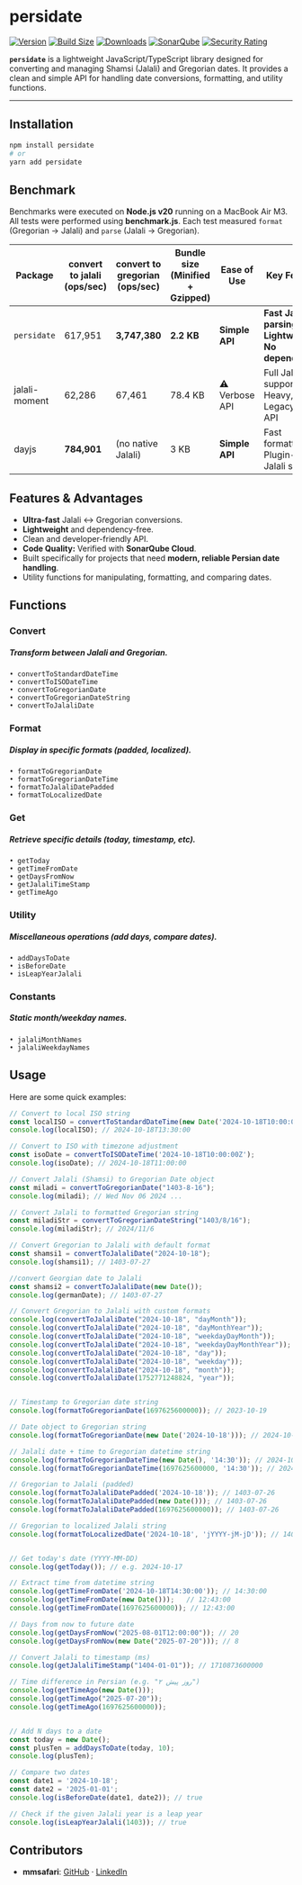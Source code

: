 # persidate

[![Version](https://img.shields.io/npm/v/persidate?style=flat&colorA=000000&colorB=000000)](https://www.npmjs.com/package/persidate)
[![Build Size](https://img.shields.io/bundlephobia/minzip/persidate?label=bundle%20size&style=flat&colorA=000000&colorB=000000)](https://bundlephobia.com/result?p=persidate)
[![Downloads](https://img.shields.io/npm/dt/persidate.svg?style=flat&colorA=000000&colorB=000000)](https://www.npmjs.com/package/persidate)
[![SonarQube](https://sonarcloud.io/api/project_badges/measure?project=mmsafari_persidate&metric=alert_status)](https://sonarcloud.io/summary/new_code?id=mmsafari_persidate)
[![Security Rating](https://sonarcloud.io/api/project_badges/measure?project=mmsafari_persidate&metric=security_rating)](https://sonarcloud.io/summary/new_code?id=mmsafari_persidate)

**`persidate`** is a lightweight JavaScript/TypeScript library designed for converting and managing Shamsi (Jalali) and Gregorian dates. It provides a clean and simple API for handling date conversions, formatting, and utility functions.

---

## Installation

```bash
npm install persidate
# or
yarn add persidate
```

## Benchmark

Benchmarks were executed on **Node.js v20** running on a MacBook Air M3.
All tests were performed using **benchmark.js**.
Each test measured `format` (Gregorian → Jalali) and `parse` (Jalali → Gregorian).

| Package       | convert to jalali (ops/sec) | convert to gregorian (ops/sec)   | Bundle size (Minified + Gzipped) | Ease of Use | Key Features |
|---------------|-----------------|-----------------|---------------------------------|------------|--------------|
| `persidate`     | 617,951         | **3,747,380**       | **2.2 KB**                          | **Simple API** | **Fast Jalali parsing, Lightweight, No dependencies** |
| jalali-moment | 62,286          | 67,461          | 78.4 KB                         | ⚠️ Verbose API | Full Jalali support, Heavy, Legacy-style API |
| dayjs         | **784,901**         | (no native Jalali) | 3 KB                           | **Simple API** | Fast formatting, Plugin-based Jalali support |


## Features & Advantages

- **Ultra-fast** Jalali ↔ Gregorian conversions.
- **Lightweight** and dependency-free.
- Clean and developer-friendly API.
- **Code Quality:** Verified with **SonarQube Cloud**.
- Built specifically for projects that need **modern, reliable Persian date handling**.
- Utility functions for manipulating, formatting, and comparing dates.


## Functions

### Convert
##### Transform between Jalali and Gregorian.

	• convertToStandardDateTime
	• convertToISODateTime
	• convertToGregorianDate
	• convertToGregorianDateString
	• convertToJalaliDate

### Format
##### Display in specific formats (padded, localized).

	• formatToGregorianDate
	• formatToGregorianDateTime
	• formatToJalaliDatePadded
	• formatToLocalizedDate

### Get
##### Retrieve specific details (today, timestamp, etc).

	• getToday
	• getTimeFromDate
	• getDaysFromNow
	• getJalaliTimeStamp
	• getTimeAgo

### Utility
##### Miscellaneous operations (add days, compare dates).

	• addDaysToDate
	• isBeforeDate
	• isLeapYearJalali

### Constants
##### Static month/weekday names.

	• jalaliMonthNames
	• jalaliWeekdayNames

## Usage
Here are some quick examples:

```ts
// Convert to local ISO string
const localISO = convertToStandardDateTime(new Date('2024-10-18T10:00:00Z'));
console.log(localISO); // 2024-10-18T13:30:00

// Convert to ISO with timezone adjustment
const isoDate = convertToISODateTime('2024-10-18T10:00:00Z');
console.log(isoDate); // 2024-10-18T11:00:00

// Convert Jalali (Shamsi) to Gregorian Date object
const miladi = convertToGregorianDate("1403-8-16");
console.log(miladi); // Wed Nov 06 2024 ...

// Convert Jalali to formatted Gregorian string
const miladiStr = convertToGregorianDateString("1403/8/16");
console.log(miladiStr); // 2024/11/6

// Convert Gregorian to Jalali with default format
const shamsi1 = convertToJalaliDate("2024-10-18");
console.log(shamsi1); // 1403-07-27

//convert Georgian date to Jalali
const shamsi2 = convertToJalaliDate(new Date());
console.log(germanDate); // 1403-07-27

// Convert Gregorian to Jalali with custom formats
console.log(convertToJalaliDate("2024-10-18", "dayMonth"));             // 27 مهر
console.log(convertToJalaliDate("2024-10-18", "dayMonthYear"));        // 27 مهر 1403
console.log(convertToJalaliDate("2024-10-18", "weekdayDayMonth"));     // جمعه 27 مهر
console.log(convertToJalaliDate("2024-10-18", "weekdayDayMonthYear")); // جمعه 27 مهر 1403
console.log(convertToJalaliDate("2024-10-18", "day"));                 // 27
console.log(convertToJalaliDate("2024-10-18", "weekday"));             // جمعه
console.log(convertToJalaliDate("2024-10-18", "month"));               // مهر
console.log(convertToJalaliDate(1752771248824, "year"));               // 1404


// Timestamp to Gregorian date string
console.log(formatToGregorianDate(1697625600000)); // 2023-10-19

// Date object to Gregorian string
console.log(formatToGregorianDate(new Date('2024-10-18'))); // 2024-10-18

// Jalali date + time to Gregorian datetime string
console.log(formatToGregorianDateTime(new Date(), '14:30')); // 2024-10-17T14:30
console.log(formatToGregorianDateTime(1697625600000, '14:30')); // 2024-10-17T14:30

// Gregorian to Jalali (padded)
console.log(formatToJalaliDatePadded('2024-10-18')); // 1403-07-26
console.log(formatToJalaliDatePadded(new Date())); // 1403-07-26
console.log(formatToJalaliDatePadded(1697625600000)); // 1403-07-26

// Gregorian to localized Jalali string
console.log(formatToLocalizedDate('2024-10-18', 'jYYYY-jM-jD')); // 1403-7-26


// Get today's date (YYYY-MM-DD)
console.log(getToday()); // e.g. 2024-10-17

// Extract time from datetime string
console.log(getTimeFromDate('2024-10-18T14:30:00')); // 14:30:00
console.log(getTimeFromDate(new Date()));	// 12:43:00
console.log(getTimeFromDate(1697625600000)); // 12:43:00

// Days from now to future date
console.log(getDaysFromNow("2025-08-01T12:00:00")); // 20
console.log(getDaysFromNow(new Date("2025-07-20"))); // 8

// Convert Jalali to timestamp (ms)
console.log(getJalaliTimeStamp("1404-01-01")); // 1710873600000

// Time difference in Persian (e.g. "۲ روز پیش")
console.log(getTimeAgo(new Date()));
console.log(getTimeAgo("2025-07-20"));
console.log(getTimeAgo(1697625600000));


// Add N days to a date
const today = new Date();
const plusTen = addDaysToDate(today, 10);
console.log(plusTen);

// Compare two dates
const date1 = '2024-10-18';
const date2 = '2025-01-01';
console.log(isBeforeDate(date1, date2)); // true

// Check if the given Jalali year is a leap year
console.log(isLeapYearJalali(1403)); // true
```

## Contributors

- **mmsafari**: [GitHub](https://github.com/mmsafari) · [LinkedIn](https://www.linkedin.com/in/mmsafari/)
